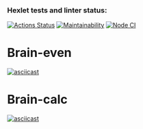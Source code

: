 ### Hexlet tests and linter status:
[![Actions Status](https://github.com/KLIMuschka/frontend-project-lvl1/workflows/hexlet-check/badge.svg)](https://github.com/KLIMuschka/frontend-project-lvl1/actions)
[![Maintainability](https://api.codeclimate.com/v1/badges/a99a88d28ad37a79dbf6/maintainability)](https://codeclimate.com/github/codeclimate/codeclimate/maintainability)
[![Node CI](https://github.com/KLIMuschka/frontend-project-lvl1/actions/workflows/nodejs.yml/badge.svg)](https://github.com/KLIMuschka/frontend-project-lvl1/actions)
# Brain-even
[![asciicast](https://asciinema.org/a/496986.svg)](https://asciinema.org/a/496986)
# Brain-calc
[![asciicast](https://asciinema.org/a/496987.svg)](https://asciinema.org/a/496987)
